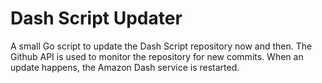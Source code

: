 # Dash Script Updater

A small Go script to update the Dash Script repository now and then. The Github
API is used to monitor the repository for new commits. When an update happens,
the Amazon Dash service is restarted.
